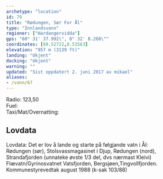 ```yaml
---
archetype: "location"
id: 79
title: "Rødungen, Sør For Ål"
type: "Innlandsvann"
regioner: ["Hardangervidda"]
gps: "60° 31' 37.992\", 8° 32' 8.268\""
coordinates: [60.52722,8.53563]
elevation: "957 m (3139 ft)"
landing: "Ukjent"
docking: "Ukjent"
warning: ""
updated: "Sist oppdatert 2. juni 2017 av mikael"
aliases:
- /vann/67
---
```


Radio: 123,50\
Fuel:\
Taxi/Mat/Overnatting:

## Lovdata

Lovdata: Det er lov å lande og starte på følgjande vatn i Ål:\
Rødungen (sør), Stolsvassmagasinet i Djup, Rødungen (nord),\
Strandafjorden (unnateke øvste 1/3 del, dvs nærmast Kleivi)\
Flævatn/Gyrinosvatnet Vatsfjorden, Bergsjøen,Tingvollfjorden.\
Kommunestyrevedtak august 1988 (k-sak 103/88)
